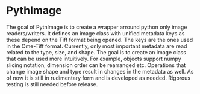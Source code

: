# PythImage
The goal of PythImage is to create a wrapper arround python only image readers/writers. It defines an image class with unified metadata keys as these depend on the Tiff format being opened. The keys are the ones used in the Ome-Tiff format. Currently, only most important metadata are read related to the type, size, and shape. The goal is to create an image class that can be used more intuitively. For example, objects support numpy slicing notation, dimension order can be rearranged etc. Operations that change image shape and type result in changes in the metadata as well. As of now it is still in rudimentary form and is developed as needed. Rigorous testing is still needed before release.
